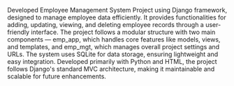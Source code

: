 Developed Employee Management System Project using Django framework, designed to manage employee data efficiently. It provides functionalities for adding, updating, viewing, and deleting employee records through a user-friendly interface. The project follows a modular structure with two main components — emp_app, which handles core features like models, views, and templates, and emp_mgt, which manages overall project settings and URLs. The system uses SQLite for data storage, ensuring lightweight and easy integration. Developed primarily with Python and HTML, the project follows Django's standard MVC architecture, making it maintainable and scalable for future enhancements.
